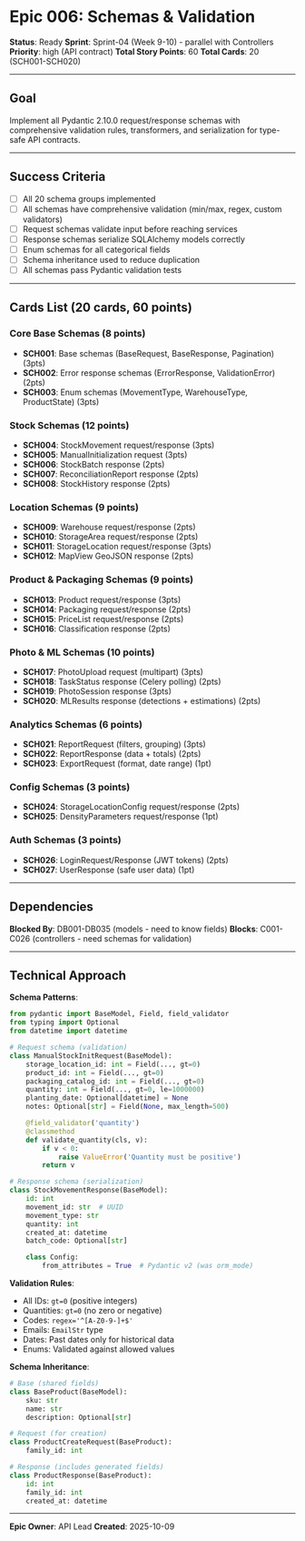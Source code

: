 # Epic 006: Schemas & Validation

**Status**: Ready
**Sprint**: Sprint-04 (Week 9-10) - parallel with Controllers
**Priority**: high (API contract)
**Total Story Points**: 60
**Total Cards**: 20 (SCH001-SCH020)

---

## Goal

Implement all Pydantic 2.10.0 request/response schemas with comprehensive validation rules,
transformers, and serialization for type-safe API contracts.

---

## Success Criteria

- [ ] All 20 schema groups implemented
- [ ] All schemas have comprehensive validation (min/max, regex, custom validators)
- [ ] Request schemas validate input before reaching services
- [ ] Response schemas serialize SQLAlchemy models correctly
- [ ] Enum schemas for all categorical fields
- [ ] Schema inheritance used to reduce duplication
- [ ] All schemas pass Pydantic validation tests

---

## Cards List (20 cards, 60 points)

### Core Base Schemas (8 points)

- **SCH001**: Base schemas (BaseRequest, BaseResponse, Pagination) (3pts)
- **SCH002**: Error response schemas (ErrorResponse, ValidationError) (2pts)
- **SCH003**: Enum schemas (MovementType, WarehouseType, ProductState) (3pts)

### Stock Schemas (12 points)

- **SCH004**: StockMovement request/response (3pts)
- **SCH005**: ManualInitialization request (3pts)
- **SCH006**: StockBatch response (2pts)
- **SCH007**: ReconciliationReport response (2pts)
- **SCH008**: StockHistory response (2pts)

### Location Schemas (9 points)

- **SCH009**: Warehouse request/response (2pts)
- **SCH010**: StorageArea request/response (2pts)
- **SCH011**: StorageLocation request/response (3pts)
- **SCH012**: MapView GeoJSON response (2pts)

### Product & Packaging Schemas (9 points)

- **SCH013**: Product request/response (3pts)
- **SCH014**: Packaging request/response (2pts)
- **SCH015**: PriceList request/response (2pts)
- **SCH016**: Classification response (2pts)

### Photo & ML Schemas (10 points)

- **SCH017**: PhotoUpload request (multipart) (3pts)
- **SCH018**: TaskStatus response (Celery polling) (2pts)
- **SCH019**: PhotoSession response (3pts)
- **SCH020**: MLResults response (detections + estimations) (2pts)

### Analytics Schemas (6 points)

- **SCH021**: ReportRequest (filters, grouping) (3pts)
- **SCH022**: ReportResponse (data + totals) (2pts)
- **SCH023**: ExportRequest (format, date range) (1pt)

### Config Schemas (3 points)

- **SCH024**: StorageLocationConfig request/response (2pts)
- **SCH025**: DensityParameters request/response (1pt)

### Auth Schemas (3 points)

- **SCH026**: LoginRequest/Response (JWT tokens) (2pts)
- **SCH027**: UserResponse (safe user data) (1pt)

---

## Dependencies

**Blocked By**: DB001-DB035 (models - need to know fields)
**Blocks**: C001-C026 (controllers - need schemas for validation)

---

## Technical Approach

**Schema Patterns**:

```python
from pydantic import BaseModel, Field, field_validator
from typing import Optional
from datetime import datetime

# Request schema (validation)
class ManualStockInitRequest(BaseModel):
    storage_location_id: int = Field(..., gt=0)
    product_id: int = Field(..., gt=0)
    packaging_catalog_id: int = Field(..., gt=0)
    quantity: int = Field(..., gt=0, le=1000000)
    planting_date: Optional[datetime] = None
    notes: Optional[str] = Field(None, max_length=500)

    @field_validator('quantity')
    @classmethod
    def validate_quantity(cls, v):
        if v < 0:
            raise ValueError('Quantity must be positive')
        return v

# Response schema (serialization)
class StockMovementResponse(BaseModel):
    id: int
    movement_id: str  # UUID
    movement_type: str
    quantity: int
    created_at: datetime
    batch_code: Optional[str]

    class Config:
        from_attributes = True  # Pydantic v2 (was orm_mode)
```

**Validation Rules**:

- All IDs: `gt=0` (positive integers)
- Quantities: `gt=0` (no zero or negative)
- Codes: `regex='^[A-Z0-9-]+$'`
- Emails: `EmailStr` type
- Dates: Past dates only for historical data
- Enums: Validated against allowed values

**Schema Inheritance**:

```python
# Base (shared fields)
class BaseProduct(BaseModel):
    sku: str
    name: str
    description: Optional[str]

# Request (for creation)
class ProductCreateRequest(BaseProduct):
    family_id: int

# Response (includes generated fields)
class ProductResponse(BaseProduct):
    id: int
    family_id: int
    created_at: datetime
```

---

**Epic Owner**: API Lead
**Created**: 2025-10-09
